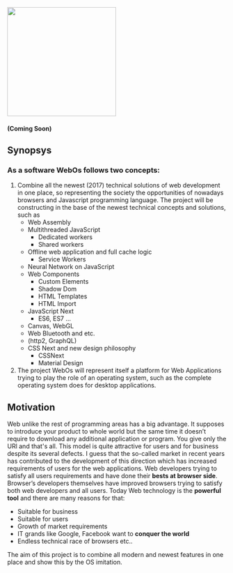 <img src="http://webosorg.herokuapp.com/logo" width="250">

#### (Coming Soon)

## Synopsys

### As a software WebOs follows two concepts:
1. Combine all the newest (2017) technical solutions of web development in
   one place, so representing the society the opportunities of nowadays
   browsers and Javascript programming language.
   The project will be constructing in the base of the newest technical
   concepts and solutions, such as
   - Web Assembly
   - Multithreaded JavaScript
       * Dedicated workers
       * Shared workers
   - Offline web application and full cache logic
       * Service Workers
   - Neural Network on JavaScript
   - Web Components
       * Custom Elements
       * Shadow Dom
       * HTML Templates
       * HTML Import
   - JavaScript Next
       * ES6, ES7 ...
   - Canvas, WebGL
   - Web Bluetooth and etc.
   - (http2, GraphQL)
   - CSS Next and new design philosophy
       * CSSNext
       * Material Design
2. The project WebOs will represent itself a platform for Web Applications
  trying to play the role of an operating system, such as the complete
  operating system  does for desktop applications.

## Motivation

Web unlike the rest of programming areas has a big advantage. It supposes to introduce your product to whole world but the same time it doesn’t require to download any additional application or program. You give only the URl and  that's all. This model is quite attractive for users and for business despite its several defects. I guess that the so-called market in recent years has contributed to the development of this direction which has increased requirements of users for the web applications.
Web developers trying to satisfy all users requirements and have done their **bests at browser side**. Browser’s developers themselves have improved browsers trying to satisfy both web developers and all users. 
Today Web technology is the **powerful tool** and there are many reasons for that:
   - Suitable for business
   - Suitable for users
   - Growth of market requirements
   - IT grands like Google, Facebook want to **conquer the world**
   - Endless technical race of browsers etc..

The aim of this project is to combine all modern and newest features in one place and show this by the OS imitation.
